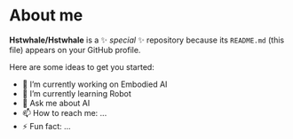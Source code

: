 # About me


**Hstwhale/Hstwhale** is a ✨ _special_ ✨ repository because its `README.md` (this file) appears on your GitHub profile.

Here are some ideas to get you started:

- 🔭 I’m currently working on Embodied AI
- 🌱 I’m currently learning Robot
- 💬 Ask me about AI
- 📫 How to reach me: ...
- ⚡ Fun fact: ...
